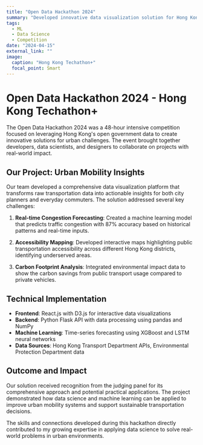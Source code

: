 ```yaml
---
title: "Open Data Hackathon 2024"
summary: "Developed innovative data visualization solution for Hong Kong's public transportation system, enhancing urban mobility insights."
tags:
  - ML
  - Data Science
  - Competition
date: "2024-04-15"
external_link: ""
image:
  caption: "Hong Kong Techathon+"
  focal_point: Smart
---
```


# Open Data Hackathon 2024 - Hong Kong Techathon+

The Open Data Hackathon 2024 was a 48-hour intensive competition focused on leveraging Hong Kong's open government data to create innovative solutions for urban challenges. The event brought together developers, data scientists, and designers to collaborate on projects with real-world impact.

## Our Project: Urban Mobility Insights

Our team developed a comprehensive data visualization platform that transforms raw transportation data into actionable insights for both city planners and everyday commuters. The solution addressed several key challenges:

1. **Real-time Congestion Forecasting**: Created a machine learning model that predicts traffic congestion with 87% accuracy based on historical patterns and real-time inputs.

2. **Accessibility Mapping**: Developed interactive maps highlighting public transportation accessibility across different Hong Kong districts, identifying underserved areas.

3. **Carbon Footprint Analysis**: Integrated environmental impact data to show the carbon savings from public transport usage compared to private vehicles.

## Technical Implementation

- **Frontend**: React.js with D3.js for interactive data visualizations
- **Backend**: Python Flask API with data processing using pandas and NumPy
- **Machine Learning**: Time-series forecasting using XGBoost and LSTM neural networks
- **Data Sources**: Hong Kong Transport Department APIs, Environmental Protection Department data

## Outcome and Impact

Our solution received recognition from the judging panel for its comprehensive approach and potential practical applications. The project demonstrated how data science and machine learning can be applied to improve urban mobility systems and support sustainable transportation decisions.

The skills and connections developed during this hackathon directly contributed to my growing expertise in applying data science to solve real-world problems in urban environments.
